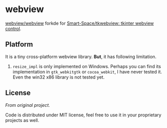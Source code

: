 # webview

[webview/webview](https://github.com/webview/webview) forkde for [Smart-Space/tkwebview: tkinter webview control](https://github.com/Smart-Space/tkwebview).

## Platform

It is a tiny cross-platform webview library. **But**, it has following limitation.

1. `resize_impl` is only implemented on Windows. Perhaps you can find its implementation in `gtk_webkitgtk` or `cocoa_webkit`, I have never tested it. Even the win32 x86 library is not tested yet.

## License

*From original project.*

Code is distributed under MIT license, feel free to use it in your proprietary projects as well.

[examples]:          https://github.com/webview/webview/tree/master/examples
[gtk]:               https://gtk.org/
[issues]:            https://github.com/webview/docs/issues
[issues-new]:        https://github.com/webview/webview/issues/new
[webkit]:            https://webkit.org/
[webkitgtk]:         https://webkitgtk.org/
[webview]:           https://github.com/webview/webview
[webview_go]:        https://github.com/webview/webview_go
[webview.dev]:       https://webview.dev
[ms-webview2]:       https://developer.microsoft.com/en-us/microsoft-edge/webview2/
[ms-webview2-sdk]:   https://www.nuget.org/packages/Microsoft.Web.WebView2
[ms-webview2-rt]:    https://developer.microsoft.com/en-us/microsoft-edge/webview2/
[win32-api]:         https://docs.microsoft.com/en-us/windows/win32/apiindex/windows-api-list
